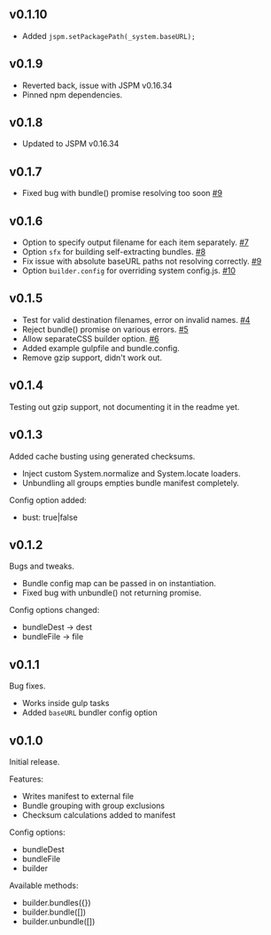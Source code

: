 ## v0.1.10

* Added ```jspm.setPackagePath(_system.baseURL);```

## v0.1.9

* Reverted back, issue with JSPM v0.16.34
* Pinned npm dependencies.

## v0.1.8

* Updated to JSPM v0.16.34

## v0.1.7

* Fixed bug with bundle() promise resolving too soon [#9](https://github.com/crstffr/jspm-bundler/issues/9)

## v0.1.6

* Option to specify output filename for each item separately. [#7](https://github.com/crstffr/jspm-bundler/issues/7)
* Option ```sfx``` for building self-extracting bundles. [#8](https://github.com/crstffr/jspm-bundler/issues/8)
* Fix issue with absolute baseURL paths not resolving correctly. [#9](https://github.com/crstffr/jspm-bundler/issues/9)
* Option ```builder.config``` for overriding system config.js. [#10](https://github.com/crstffr/jspm-bundler/issues/10)

## v0.1.5

* Test for valid destination filenames, error on invalid names. [#4](https://github.com/crstffr/jspm-bundler/issues/4)
* Reject bundle() promise on various errors. [#5](https://github.com/crstffr/jspm-bundler/issues/5)
* Allow separateCSS builder option. [#6](https://github.com/crstffr/jspm-bundler/issues/6)
* Added example gulpfile and bundle.config.
* Remove gzip support, didn't work out.

## v0.1.4

Testing out gzip support, not documenting it in the readme yet.

## v0.1.3

Added cache busting using generated checksums.

* Inject custom System.normalize and System.locate loaders.
* Unbundling all groups empties bundle manifest completely.

Config option added:

* bust: true|false

## v0.1.2

Bugs and tweaks.

* Bundle config map can be passed in on instantiation.
* Fixed bug with unbundle() not returning promise.

Config options changed:

* bundleDest -> dest
* bundleFile -> file

## v0.1.1

Bug fixes.

* Works inside gulp tasks
* Added ```baseURL``` bundler config option

## v0.1.0

Initial release.

Features:

* Writes manifest to external file
* Bundle grouping with group exclusions
* Checksum calculations added to manifest

Config options:

* bundleDest
* bundleFile
* builder

Available methods:

* builder.bundles({})
* builder.bundle([])
* builder.unbundle([])

